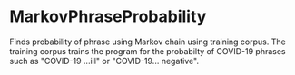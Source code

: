 # MarkovPhraseProbability
Finds probability of phrase using Markov chain using training corpus. 
The training corpus trains the program for the probabilty of COVID-19 phrases such as "COVID-19 ...ill" or "COVID-19... negative".
